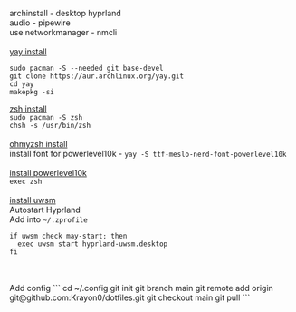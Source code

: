 archinstall - desktop hyprland
<br>
audio - pipewire
<br>
use networkmanager - nmcli
<br>
<br>
[yay install](https://github.com/Jguer/yay?tab=readme-ov-file#installation)
```
sudo pacman -S --needed git base-devel
git clone https://aur.archlinux.org/yay.git
cd yay
makepkg -si
```
[zsh install](https://github.com/ohmyzsh/ohmyzsh/wiki/Installing-ZSH)
<br>
`sudo pacman -S zsh`<br>
`chsh -s /usr/bin/zsh`<br>
<br>
[ohmyzsh install](https://github.com/ohmyzsh/ohmyzsh?tab=readme-ov-file#basic-installation)
<br>
install font for powerlevel10k - `yay -S ttf-meslo-nerd-font-powerlevel10k`
<br>
<br>
[install powerlevel10k](https://github.com/romkatv/powerlevel10k?tab=readme-ov-file#oh-my-zsh)
<br>
`exec zsh`
<br>
<br>
[install uwsm](https://wiki.hyprland.org/Useful-Utilities/Systemd-start/)
<br>
Autostart Hyprland
<br>
Add into `~/.zprofile`
```
if uwsm check may-start; then
  exec uwsm start hyprland-uwsm.desktop
fi
```
<br>
<br>
Add config
```
cd ~/.config
git init
git branch main
git remote add origin git@github.com:Krayon0/dotfiles.git
git checkout main
git pull
```
